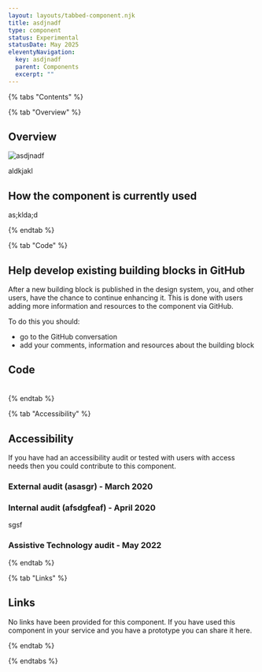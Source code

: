 ```yaml
---
layout: layouts/tabbed-component.njk
title: asdjnadf
type: component
status: Experimental
statusDate: May 2025
eleventyNavigation:
  key: asdjnadf
  parent: Components
  excerpt: ""
---
```


{% tabs "Contents" %}

{% tab "Overview" %}

## Overview

![asdjnadf](/assets/images/submission-1746689587844/PIP002K_1_Supersize.jpg)

aldkjakl

## How the component is currently used

as;klda;d

{% endtab %}

{% tab "Code" %}

## Help develop existing building blocks in GitHub

After a new building block is published in the design system, you, and other users, have the chance to continue enhancing it. This is done with users adding more information and resources to the component via GitHub.

To do this you should:

- go to the GitHub conversation
- add your comments, information and resources about the building block

## Code



###



<div class="app-example app-example-borders">

```html

```

</div>


{% endtab %}

{% tab "Accessibility" %}

## Accessibility

If you have had an accessibility audit or tested with users with access needs then you could contribute to this component.
### External audit (asasgr) - March 2020
### Internal audit (afsdgfeaf) - April 2020
sgsf

### Assistive Technology audit - May 2022


{% endtab %}

{% tab "Links" %}

## Links

No links have been provided for this component. If you have used this component in your service and you have a prototype you can share it here.


{% endtab %}

{% endtabs %}
